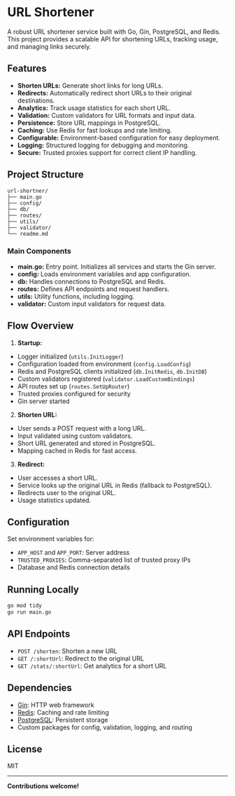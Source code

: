 # URL Shortener

A robust URL shortener service built with Go, Gin, PostgreSQL, and Redis. This project provides a scalable API for shortening URLs, tracking usage, and managing links securely.

## Features

- **Shorten URLs:** Generate short links for long URLs.
- **Redirects:** Automatically redirect short URLs to their original destinations.
- **Analytics:** Track usage statistics for each short URL.
- **Validation:** Custom validators for URL formats and input data.
- **Persistence:** Store URL mappings in PostgreSQL.
- **Caching:** Use Redis for fast lookups and rate limiting.
- **Configurable:** Environment-based configuration for easy deployment.
- **Logging:** Structured logging for debugging and monitoring.
- **Secure:** Trusted proxies support for correct client IP handling.

## Project Structure

```
url-shortner/
├── main.go
├── config/
├── db/
├── routes/
├── utils/
├── validator/
└── readme.md
```

### Main Components

- **main.go:** Entry point. Initializes all services and starts the Gin server.
- **config:** Loads environment variables and app configuration.
- **db:** Handles connections to PostgreSQL and Redis.
- **routes:** Defines API endpoints and request handlers.
- **utils:** Utility functions, including logging.
- **validator:** Custom input validators for request data.

## Flow Overview

1. **Startup:**

- Logger initialized (`utils.InitLogger`)
- Configuration loaded from environment (`config.LoadConfig`)
- Redis and PostgreSQL clients initialized (`db.InitRedis`, `db.InitDB`)
- Custom validators registered (`validator.LoadCustomBindings`)
- API routes set up (`routes.SetUpRouter`)
- Trusted proxies configured for security
- Gin server started

2. **Shorten URL:**

- User sends a POST request with a long URL.
- Input validated using custom validators.
- Short URL generated and stored in PostgreSQL.
- Mapping cached in Redis for fast access.

3. **Redirect:**

- User accesses a short URL.
- Service looks up the original URL in Redis (fallback to PostgreSQL).
- Redirects user to the original URL.
- Usage statistics updated.

## Configuration

Set environment variables for:

- `APP_HOST` and `APP_PORT`: Server address
- `TRUSTED_PROXIES`: Comma-separated list of trusted proxy IPs
- Database and Redis connection details

## Running Locally

```bash
go mod tidy
go run main.go
```

## API Endpoints

- `POST /shorten`: Shorten a new URL
- `GET /:shortUrl`: Redirect to the original URL
- `GET /stats/:shortUrl`: Get analytics for a short URL

## Dependencies

- [Gin](https://github.com/gin-gonic/gin): HTTP web framework
- [Redis](https://github.com/go-redis/redis): Caching and rate limiting
- [PostgreSQL](https://github.com/lib/pq): Persistent storage
- Custom packages for config, validation, logging, and routing

## License

MIT

---

**Contributions welcome!**
